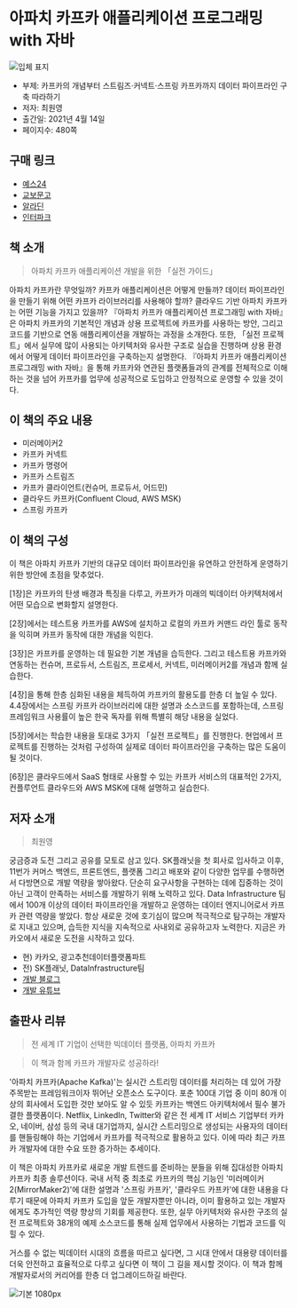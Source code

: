 # 아파치 카프카 애플리케이션 프로그래밍 with 자바
![입체 표지](https://user-images.githubusercontent.com/21074282/113962307-63972980-9862-11eb-8c25-ac168eff08ab.png)

- 부제: 카프카의 개념부터 스트림즈·커넥트·스프링 카프카까지 데이터 파이프라인 구축 따라하기
- 저자: 최원영
- 출간일: 2021년 4월 14일
- 페이지수: 480쪽

## 구매 링크

- [예스24](http://www.yes24.com/Product/Goods/99122569)
- [교보문고](http://www.kyobobook.co.kr/product/detailViewKor.laf?ejkGb=KOR&mallGb=KOR&barcode=9791165920548&orderClick=LET&Kc=)
- [알라딘](https://www.aladin.co.kr/shop/wproduct.aspx?ItemId=268985828)
- [인터파크](http://book.interpark.com/product/BookDisplay.do?_method=detail&sc.shopNo=0000400000&sc.prdNo=348704730&sc.saNo=003002001&bid1=search&bid2=product&bid3=img&bid4=001)


## 책 소개
> 아파치 카프카 애플리케이션 개발을 위한 「실전 가이드」

아파치 카프카란 무엇일까? 카프카 애플리케이션은 어떻게 만들까? 데이터 파이프라인을 만들기 위해 어떤 카프카 라이브러리를 사용해야 할까? 클라우드 기반 아파치 카프카는 어떤 기능을 가지고 있을까? 『아파치 카프카 애플리케이션 프로그래밍 with 자바』은 아파치 카프카의 기본적인 개념과 상용 프로젝트에 카프카를 사용하는 방안, 그리고 코드를 기반으로 연동 애플리케이션을 개발하는 과정을 소개한다. 또한, 「실전 프로젝트」에서 실무에 많이 사용되는 아키텍처와 유사한 구조로 실습을 진행하며 상용 환경에서 어떻게 데이터 파이프라인을 구축하는지 설명한다. 『아파치 카프카 애플리케이션 프로그래밍 with 자바』을 통해 카프카와 연관된 플랫폼들과의 관계를 전체적으로 이해하는 것을 넘어 카프카를 업무에 성공적으로 도입하고 안정적으로 운영할 수 있을 것이다.


## 이 책의 주요 내용
- 미러메이커2
- 카프카 커넥트
- 카프카 명령어
- 카프카 스트림즈
- 카프카 클라이언트(컨슈머, 프로듀서, 어드민)
- 클라우드 카프카(Confluent Cloud, AWS MSK)
- 스프링 카프카


## 이 책의 구성
이 책은 아파치 카프카 기반의 대규모 데이터 파이프라인을 유연하고 안전하게 운영하기 위한 방안에 초점을 맞추었다.

[1장]은 카프카의 탄생 배경과 특징을 다루고, 카프카가 미래의 빅데이터 아키텍처에서 어떤 모습으로 변화할지 설명한다.

[2장]에서는 테스트용 카프카를 AWS에 설치하고 로컬의 카프카 커맨드 라인 툴로 동작을 익히며 카프카 동작에 대한 개념을 익힌다.

[3장]은 카프카를 운영하는 데 필요한 기본 개념을 습득한다. 그리고 테스트용 카프카와 연동하는 컨슈머, 프로듀서, 스트림즈, 프로세서, 커넥트, 미러메이커2를 개념과 함께 실습한다.

[4장]을 통해 한층 심화된 내용을 체득하여 카프카의 활용도를 한층 더 높일 수 있다. 4.4장에서는 스프링 카프카 라이브러리에 대한 설명과 소스코드를 포함하는데, 스프링 프레임워크 사용률이 높은 한국 독자를 위해 특별히 해당 내용을 실었다.

[5장]에서는 학습한 내용을 토대로 3가지 「실전 프로젝트」를 진행한다. 현업에서 프로젝트를 진행하는 것처럼 구성하여 실제로 데이터 파이프라인을 구축하는 많은 도움이 될 것이다.

[6장]은 클라우드에서 SaaS 형태로 사용할 수 있는 카프카 서비스의 대표적인 2가지, 컨플루언트 클라우드와 AWS MSK에 대해 설명하고 실습한다.


## 저자 소개
> 최원영

궁금증과 도전 그리고 공유를 모토로 삼고 있다. SK플래닛을 첫 회사로 입사하고 이후, 11번가 커머스 백엔드, 프론트엔드, 플랫폼 그리고 배포와 같이 다양한 업무를 수행하면서 다방면으로 개발 역량을 쌓아왔다. 단순히 요구사항을 구현하는 데에 집중하는 것이 아닌 고객이 만족하는 서비스를 개발하기 위해 노력하고 있다. Data Infrastructure 팀에서 100개 이상의 데이터 파이프라인을 개발하고 운영하는 데이터 엔지니어로서 카프카 관련 역량을 쌓았다. 항상 새로운 것에 호기심이 많으며 적극적으로 탐구하는 개발자로 지내고 있으며, 습득한 지식을 지속적으로 사내외로 공유하고자 노력한다. 지금은 카카오에서 새로운 도전을 시작하고 있다.

- 현) 카카오, 광고추천데이터플랫폼파트
- 전) SK플래닛, DataInfrastructure팀
- [개발 블로그](https://blog.voidmainvoid.net)
- [개발 유튜브](https://bit.ly/devwonyoung)


## 출판사 리뷰
> 전 세계 IT 기업이 선택한 빅데이터 플랫폼, 아파치 카프카

> 이 책과 함께 카프카 개발자로 성공하라!
 
'아파치 카프카(Apache Kafka)'는 실시간 스트리밍 데이터를 처리하는 데 있어 가장 주목받는 프레임워크이자 뛰어난 오픈소스 도구이다. 포춘 100대 기업 중 이미 80개 이상의 회사에서 도입한 것만 보아도 알 수 있듯 카프카는 백엔드 아키텍처에서 필수 불가결한 플랫폼이다. Netflix, LinkedIn, Twitter와 같은 전 세계 IT 서비스 기업부터 카카오, 네이버, 삼성 등의 국내 대기업까지, 실시간 스트리밍으로 생성되는 사용자의 데이터를 핸들링해야 하는 기업에서 카프카를 적극적으로 활용하고 있다. 이에 따라 최근 카프카 개발자에 대한 수요 또한 증가하는 추세이다.

이 책은 아파치 카프카로 새로운 개발 트렌드를 준비하는 분들을 위해 집대성한 아파치 카프카 최종 솔루션이다. 국내 서적 중 최초로 카프카의 핵심 기능인 '미러메이커2(MirrorMaker2)'에 대한 설명과 '스프링 카프카', '클라우드 카프카'에 대한 내용을 다루기 때문에 아파치 카프카 도입을 앞둔 개발자뿐만 아니라, 이미 활용하고 있는 개발자에게도 추가적인 역량 향상의 기회를 제공한다. 또한, 실무 아키텍처와 유사한 구조의 실전 프로젝트와 38개의 예제 소스코드를 통해 실제 업무에서 사용하는 기법과 코드를 익힐 수 있다.

거스를 수 없는 빅데이터 시대의 흐름을 따르고 싶다면, 그 시대 안에서 대용량 데이터를 더욱 안전하고 효율적으로 다루고 싶다면 이 책이 그 길을 제시할 것이다. 이 책과 함께 개발자로서의 커리어를 한층 더 업그레이드하길 바란다.


![기본 1080px](https://user-images.githubusercontent.com/21074282/113962242-3fd3e380-9862-11eb-8c7b-8d5f0c599d4a.jpg)
